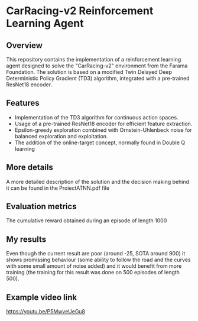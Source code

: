 # CarRacing-v2 Reinforcement Learning Agent
## Overview
This repository contains the implementation of a reinforcement learning agent designed to solve the "CarRacing-v2" environment from the Farama Foundation. The solution is based on a modified Twin Delayed Deep Deterministic Policy Gradient (TD3) algorithm, integrated with a pre-trained ResNet18 encoder.
## Features
- Implementation of the TD3 algorithm for continuous action spaces.
- Usage of a pre-trained ResNet18 encoder for efficient feature extraction.
- Epsilon-greedy exploration combined with Ornstein-Uhlenbeck noise for balanced exploration and exploitation.
- The addition of the online-target concept, normally found in Double Q learning 
## More details
A more detailed description of the solution and the decision making behind it can be found in the ProiectATNN.pdf file
## Evaluation metrics
The cumulative reward obtained during an episode of length 1000
## My results
Even though the current result are poor (around -25, SOTA around 900) it shows promissing behaviour (some ability to follow the road and the curves with some small amount of noise added) and it would benefit from more training (the training for this result was done on 500 episodes of length 500).
## Example video link
https://youtu.be/P5MwveUeGu8
